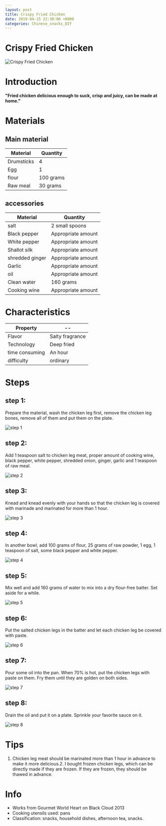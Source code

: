 ```yaml
---
layout: post
title: Crispy Fried Chicken
date: 2019-04-15 22:30:00 +0800
categories: Chinese_snacks_DIY
---
```


# Crispy Fried Chicken

![Crispy Fried Chicken]({{site.baseurl}}/img/419545/419545.jpg)

# Introduction

**"Fried chicken delicious enough to suck, crisp and juicy, can be made at home."**

# Materials


## Main material

Material|Quantity
--|--
Drumsticks|4
Egg|1
flour|100 grams
Raw meal|30 grams

## accessories

Material|Quantity
--|--
salt|2 small spoons
Black pepper|Appropriate amount
White pepper|Appropriate amount
Shallot silk|Appropriate amount
shredded ginger|Appropriate amount
Garlic|Appropriate amount
oil|Appropriate amount
Clean water|160 grams
Cooking wine|Appropriate amount

# Characteristics

Property|--
--|--
Flavor|Salty fragrance
Technology|Deep fried
time consuming|An hour
difficulty|ordinary

# Steps

## step 1:

Prepare the material, wash the chicken leg first, remove the chicken leg bones, remove all of them and put them on the plate.

![step 1]({{site.baseurl}}/img/419545/1.jpg)

## step 2:

Add 1 teaspoon salt to chicken leg meat, proper amount of cooking wine, black pepper, white pepper, shredded onion, ginger, garlic and 1 teaspoon of raw meal.

![step 2]({{site.baseurl}}/img/419545/2.jpg)

## step 3:

Knead and knead evenly with your hands so that the chicken leg is covered with marinade and marinated for more than 1 hour.

![step 3]({{site.baseurl}}/img/419545/3.jpg)

## step 4:

In another bowl, add 100 grams of flour, 25 grams of raw powder, 1 egg, 1 teaspoon of salt, some black pepper and white pepper.

![step 4]({{site.baseurl}}/img/419545/4.jpg)

## step 5:

Mix well and add 160 grams of water to mix into a dry flour-free batter. Set aside for a while.

![step 5]({{site.baseurl}}/img/419545/5.jpg)

## step 6:

Put the salted chicken legs in the batter and let each chicken leg be covered with paste.

![step 6]({{site.baseurl}}/img/419545/6.jpg)

## step 7:

Pour some oil into the pan. When 70% is hot, put the chicken legs with paste on them. Fry them until they are golden on both sides.

![step 7]({{site.baseurl}}/img/419545/7.jpg)

## step 8:

Drain the oil and put it on a plate. Sprinkle your favorite sauce on it.

![step 8]({{site.baseurl}}/img/419545/8.jpg)

# Tips

1. Chicken leg meat should be marinated more than 1 hour in advance to make it more delicious.2. I bought frozen chicken legs, which can be directly made if they are frozen. If they are frozen, they should be thawed in advance.

# Info

- Works from Gourmet World Heart on Black Cloud 2013
- Cooking utensils used: pans
- Classification: snacks, household dishes, afternoon tea, snacks.